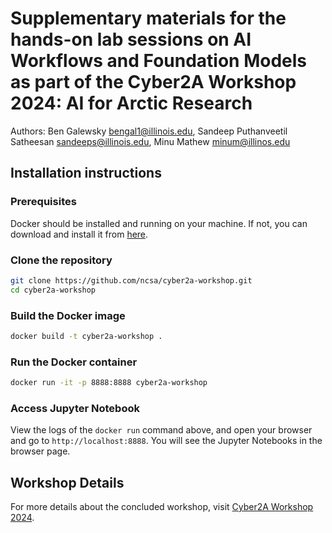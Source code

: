 # Supplementary materials for the hands-on lab sessions on AI Workflows and Foundation Models as part of the Cyber2A Workshop 2024: AI for Arctic Research

Authors:
Ben Galewsky <bengal1@illinois.edu>, Sandeep Puthanveetil Satheesan <sandeeps@illinois.edu>, Minu Mathew <minum@illinos.edu>

## Installation instructions

### Prerequisites
Docker should be installed and running on your machine. If not, you can download and install it from [here](https://docs.docker.com/get-started/get-docker/).

### Clone the repository
```bash
git clone https://github.com/ncsa/cyber2a-workshop.git
cd cyber2a-workshop
```

### Build the Docker image
```bash
docker build -t cyber2a-workshop .
```

### Run the Docker container
```bash
docker run -it -p 8888:8888 cyber2a-workshop
```

### Access Jupyter Notebook
View the logs of the `docker run` command above, and open your browser and go to `http://localhost:8888`. You will see the Jupyter Notebooks in the browser page.

## Workshop Details

For more details about the concluded workshop, visit [Cyber2A Workshop 2024](https://cyber2a.github.io/cyber2a-workshop/).
